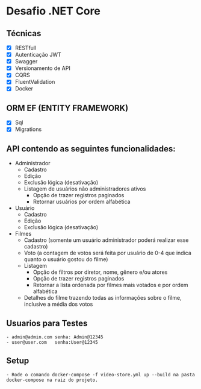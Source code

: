 # Desafio  .NET Core
 
## Técnicas

- [x] RESTfull
- [x] Autenticação JWT
- [x] Swagger
- [x] Versionamento de API
- [x] CQRS 
- [x] FluentValidation
- [x] Docker

## ORM EF (ENTITY FRAMEWORK)
- [x] Sql
- [x] Migrations

## API contendo as seguintes funcionalidades:

- Administrador
    - Cadastro
    - Edição
    - Exclusão lógica (desativação)
    - Listagem de usuários não administradores ativos
        - Opção de trazer registros paginados
        - Retornar usuários por ordem alfabética
- Usuário
    - Cadastro
    - Edição
    - Exclusão lógica (desativação)
- Filmes
    - Cadastro (somente um usuário administrador poderá realizar esse cadastro)
    - Voto (a contagem de votos será feita por usuário de 0-4 que indica quanto o usuário gostou do filme)
    - Listagem
        - Opção de filtros por diretor, nome, gênero e/ou atores
        - Opção de trazer registros paginados
        - Retornar a lista ordenada por filmes mais votados e por ordem alfabética
    - Detalhes do filme trazendo todas as informações sobre o filme, inclusive a média dos votos

## Usuarios para Testes

	- admin@admin.com senha: Admin@12345
	- user@user.com   senha:User@12345
	
## Setup
	- Rode o comando docker-compose -f video-store.yml up --build na pasta docker-compose na raiz do projeto.
	
